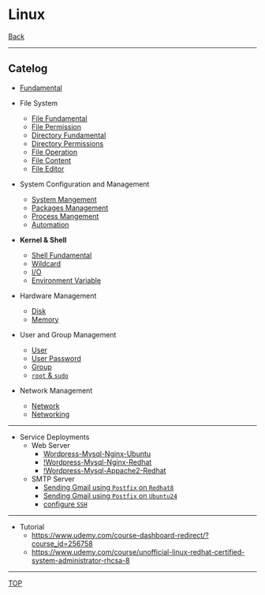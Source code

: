 # Linux

[Back](../../index.md)

---

## Catelog

- [Fundamental](./fundamental/fundamental/fundamental.md)

- File System

  - [File Fundamental](./filesystem/file_fundamental/file_fundamental.md)
  - [File Permission](./filesystem/file_permission/file_permission.md)
  - [Directory Fundamental](./filesystem/directory/directory.md)
  - [Directory Permissions](./filesystem/directory/directory_permission.md)
  - [File Operation](./filesystem/file_operation/file_operation.md)
  - [File Content](./filesystem/file_content/file_content.md)
  - [File Editor](./filesystem/file_editor/file_editor.md)

- System Configuration and Management

  - [System Mangement](./system/system/system.md)
  - [Packages Management](./system/package/package.md)
  - [Process Mangement](./system/process/process.md)
  - [Automation](./system/automation/automation.md)

- **Kernel & Shell**

  - [Shell Fundamental](./shell/shell_fundamental/shell_fundamental.md)
  - [Wildcard](./fundamental/wildcard/wildcard.md)
  - [I/O](./fundamental/io/io.md)
  - [Environment Variable](./fundamental/env/env.md)

- Hardware Management

  - [Disk](./hardware/disk/disk.md)
  - [Memory](./hardware/memory/memory.md)

- User and Group Management

  - [User](./user_group/user/user.md)
  - [User Password](./user_group/pwd/pwd.md)
  - [Group](./user_group/group/group.md)
  - [`root` & `sudo`](./user_group/root_sudo/root_sudo.md)

- Network Management
  - [Network](./network/network/network.md)
  - [Networking](./network/networking/networking.md)

---

- Service Deployments
  - Web Server
    - [Wordpress-Mysql-Nginx-Ubuntu](./project/wordpress_mysql_nginx_ubuntu.md)
    - [!Wordpress-Mysql-Nginx-Redhat](./project/wordpress_mysql_nginx_redhat.md)
    - [!Wordpress-Mysql-Appache2-Redhat](./project/wordpress_mysql_appache2_redhat.md)
  - SMTP Server
    - [Sending Gmail using `Postfix` on `Redhat8`](./project/gmail-postfix-redhat8/gmail-postfix-redhat8.md)
    - [Sending Gmail using `Postfix` on `Ubuntu24`](./project/gmail-postfix-ubuntu24/gmail-postfix-ubuntu24.md)
    - [configure `SSH`](./network/ssh/ssh.md)

---

- Tutorial
  - https://www.udemy.com/course-dashboard-redirect/?course_id=256758
  - https://www.udemy.com/course/unofficial-linux-redhat-certified-system-administrator-rhcsa-8

---

[TOP](#linux)
